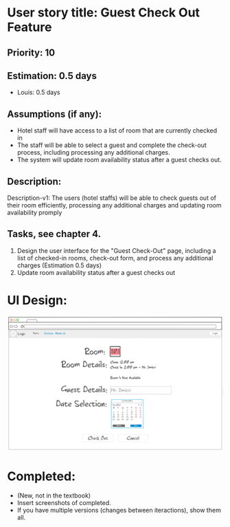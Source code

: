 # User story title: Guest Check Out Feature


## Priority: 10


## Estimation: 0.5 days
* Louis: 0.5 days


## Assumptions (if any):
* Hotel staff will have access to a list of room that are currently checked in
* The staff will be able to select a guest and complete the check-out process, including processing any additional charges.
* The system will update room availability status after a guest checks out.


## Description:
Description-v1: The users (hotel staffs) will be able to check guests out of their room efficiently, processing any additional charges and updating room availability promply


## Tasks, see chapter 4.
1. Design the user interface for the "Guest Check-Out" page, including a list of checked-in rooms, check-out form, and process any additional charges (Estimation 0.5 days)
2. Update room availability status after a guest checks out


# UI Design:
![Room Check Out Feature](<../UI/Check Out.png>)


# Completed:
* (New, not in the textbook) 
* Insert screenshots of completed. 
* If you have multiple versions (changes between iteractions), show them all.
